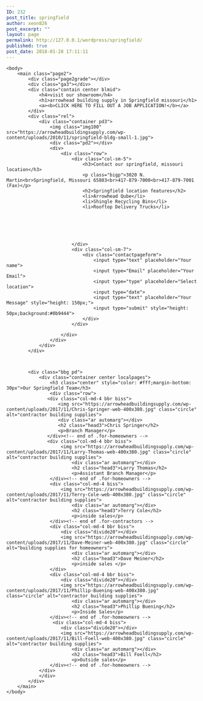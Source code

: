 ```yaml
---
ID: 232
post_title: springfield
author: xeon826
post_excerpt: ""
layout: page
permalink: http://127.0.0.1/wordpress/springfield/
published: true
post_date: 2018-01-28 17:11:11
---
```

	<body>
		<main class="page2">
			<div class="page2grade"></div>
			<div class="ga3"></div>
			<div class="contain center blmid">
				<h4>visit our showroom</h4>
				<h1>arrowhead building supply in Springfield missouri</h1>
				<a><b>CLICK HERE TO FILL OUT A JOB APPLICATION!</b></a>
			</div>
			<div class="rel">
				<div class="container pd3">
					<img class="img100" src="https://arrowheadbuildingsupply.com/wp-content/uploads/2010/11/springfield-bldg-small-1.jpg">
					<div class="pd2"></div>
					<div>
						<div class="row">
							<div class="col-sm-5">
								<h3>Contact our springfield, missouri location</h3>
								<p class="bigp">3020 N. Martin<br>Springfield, Missouri 65803<br>417-879-7000<br>417-879-7001 (Fax)</p>
								<h2>Springfield location features</h2>
								<li>Arrowhead Qube</li>
								<li>Shingle Recycling Bins</li>
								<li>Rooftop Delivery Trucks</li>
								
								



								
							</div>
							<div class="col-sm-7">
								<div class="contactpageform">
									<input type="text" placeholder="Your name">
									<input type="Email" placeholder="Your Email">
									<input type="type" placeholder="Select location">
									<input type="date">
									<input type="text" placeholder="Your Message" style="height: 150px;">
									<input type="submit" style="height: 50px;background:#0b9444">
								</div>
							</div>
							
						</div>
					</div>
				</div>
			</div>



			<div class="bbg pd">
                <div class="container center localpages">
                    <h3 class="center" style="color: #fff;margin-bottom: 30px">Our Springfield Team</h3>
                    <div class="row">
                   <div class="col-md-4 bbr biss">
                       <img src="https://arrowheadbuildingsupply.com/wp-content/uploads/2017/11/Chris-Springer-web-400x380.jpg" class="circle" alt="contractor building supplies">
                       <div class="ar automarg"></div>
					   <h2 class="head3">Chris Springer</h2>
				       <p>Branch Manager</p>
				   </div><!-- end of .for-homeowners -->
                   <div class="col-md-4 bbr biss">
						<img src="https://arrowheadbuildingsupply.com/wp-content/uploads/2017/11/Larry-Thomas-web-400x380.jpg" class="circle" alt="contractor building supplies">
							<div class="ar automarg"></div>
							<h2 class="head3">Larry Thomas</h2>
							<p>Assistant Branch Manager</p>
					</div><!-- end of .for-homeowners -->
					<div class="col-md-4 biss">
						<img src="https://arrowheadbuildingsupply.com/wp-content/uploads/2017/11/Terry-Cole-web-400x380.jpg" class="circle" alt="contractor building supplies">
							<div class="ar automarg"></div>
							<h2 class="head3">Terry Cole</h2>
							<p>inside sales</p>
					</div><!-- end of .for-contractors -->
					<div class="col-md-4 bbr biss">
					    <div class="divide20"></div>
						<img src="https://arrowheadbuildingsupply.com/wp-content/uploads/2017/11/Dave-Meiner-web-400x380.jpg" class="circle" alt="building supplies for homeowners">
							<div class="ar automarg"></div>
							<h2 class="head3">Dave Meiner</h2>
							<p>inside sales </p>
					</div>					
					<div class="col-md-4 bbr biss">
					    <div class="divide20"></div>
						<img src="https://arrowheadbuildingsupply.com/wp-content/uploads/2017/11/Phillip-Buening-web-400x380.jpg" class="circle" alt="contractor building supplies">
							<div class="ar automarg"></div>
							<h2 class="head3">Phillip Buening</h2>
							<p>Inside Sales</p>
					</div><!-- end of .for-homeowners -->
					 <div class="col-md-4 biss">
					    <div class="divide20"></div>
						<img src="https://arrowheadbuildingsupply.com/wp-content/uploads/2017/11/Bill-Foell-web-400x380.jpg" class="circle" alt="contractor building supplies">
							<div class="ar automarg"></div>
							<h2 class="head3">Bill Foell</h2>
							<p>Outside sales</p>
					</div><!-- end of .for-homeowners -->
				</div>
                </div>
            </div>
		</main>
	</body>
